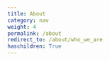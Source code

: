 ```yaml
---
title: About
category: nav
weight: 4
permalink: /about
redirect_to: /about/who_we_are
haschildren: True
---
```

